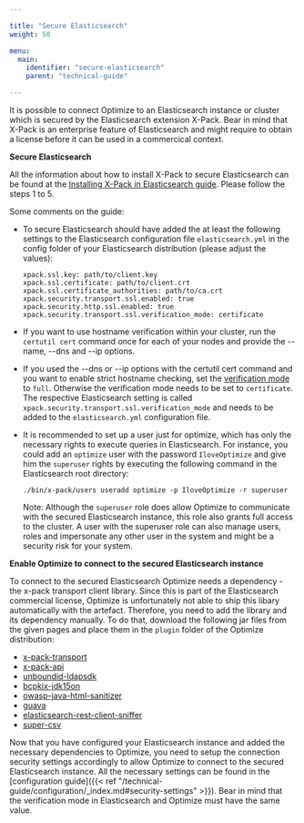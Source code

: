 ```yaml
---

title: "Secure Elasticsearch"
weight: 50

menu:
  main:
    identifier: "secure-elasticsearch"
    parent: "technical-guide"

---
```


It is possible to connect Optimize to an Elasticsearch instance or cluster which is secured by the Elasticsearch extension X-Pack. Bear in mind that X-Pack is an enterprise feature of Elasticsearch and might require to obtain a license before it can be used in a commercical context.

**Secure Elasticsearch**

All the information about how to install X-Pack to secure Elasticsearch can be found at the [Installing X-Pack in Elasticsearch guide](https://www.elastic.co/guide/en/elasticsearch/reference/6.0/installing-xpack-es.html#installing-xpack-es). Please follow the steps 1 to 5.

Some comments on the guide:

* To secure Elasticsearch should have added the at least the following settings to the Elasticsearch configuration file `elasticsearch.yml` in the config folder of your Elasticsearch distribution (please adjust the values):

    ```
    xpack.ssl.key: path/to/client.key
    xpack.ssl.certificate: path/to/client.crt
    xpack.ssl.certificate_authorities: path/to/ca.crt
    xpack.security.transport.ssl.enabled: true
    xpack.security.http.ssl.enabled: true
    xpack.security.transport.ssl.verification_mode: certificate
    ```
   
* If you want to use hostname verification within your cluster, run the `certutil cert` command once for each of your nodes and provide the --name, --dns and --ip options. 
* If you used the --dns or --ip options with the certutil cert command and you want to enable strict hostname checking, set the [verification mode](https://www.elastic.co/guide/en/elasticsearch/reference/6.0/security-settings.html#ssl-tls-settings) to `full`. Otherwise the verification mode needs to be set to `certificate`. The respective Elasticsearch setting is called `xpack.security.transport.ssl.verification_mode` and needs to be added to the `elasticsearch.yml` configuration file.
* It is recommended to set up a user just for optimize, which has only the necessary rights to execute queries in Elasticsearch. For instance, you could add
an `optimize` user with the password `IloveOptimize` and give him the `superuser` rights by executing the following command in the Elasticsearch root directory:

     ```
     ./bin/x-pack/users useradd optimize -p IloveOptimize -r superuser
     ```
     Note: Although the `superuser` role does allow Optimize to communicate with the secured Elasticsearch instance, this role also grants full access to the cluster. A user with the superuser role can also manage users, roles and impersonate any other user in the system and might be a security risk for your system.


**Enable Optimize to connect to the secured Elasticsearch instance**

To connect to the secured Elasticsearch Optimize needs a dependency - the x-pack transport client library. Since this is part of the Elasticsearch commercial license, Optimize is unfortunately not able to ship this libary automatically with the artefact. Therefore, you need to add the library and its dependency manually. To do that, download the following jar files from the given pages and place them in the `plugin` folder of the Optimize distribution:

* [x-pack-transport](https://artifacts.elastic.co/maven/org/elasticsearch/client/x-pack-transport/6.0.0/x-pack-transport-6.0.0.jar)
* [x-pack-api](https://artifacts.elastic.co/maven/org/elasticsearch/plugin/x-pack-api/6.0.0/x-pack-api-6.0.0.jar)
* [unboundid-ldapsdk](http://central.maven.org/maven2/com/unboundid/unboundid-ldapsdk/3.2.0/unboundid-ldapsdk-3.2.0.jar)
* [bcpkix-jdk15on](http://central.maven.org/maven2/org/bouncycastle/bcpkix-jdk15on/1.55/bcpkix-jdk15on-1.55.jar)
* [owasp-java-html-sanitizer](http://central.maven.org/maven2/com/googlecode/owasp-java-html-sanitizer/owasp-java-html-sanitizer/r239/owasp-java-html-sanitizer-r239.jar)
* [guava](http://central.maven.org/maven2/com/google/guava/guava/16.0.1/guava-16.0.1.jar)
* [elasticsearch-rest-client-sniffer](http://central.maven.org/maven2/org/elasticsearch/client/elasticsearch-rest-client-sniffer/6.0.0/elasticsearch-rest-client-sniffer-6.0.0.jar)
* [super-csv](http://central.maven.org/maven2/net/sf/supercsv/super-csv/2.4.0/super-csv-2.4.0.jar)

Now that you have configured your Elasticsearch instance and added the necessary dependencies to Optimize, you need to setup the connection security settings accordingly
to allow Optimize to connect to the secured Elasticsearch instance. All the necessary settings can be found in the 
[configuration guide]({{< ref "/technical-guide/configuration/_index.md#security-settings" >}}). Bear in mind that 
the verification mode in Elasticsearch and Optimize must have the same value.



